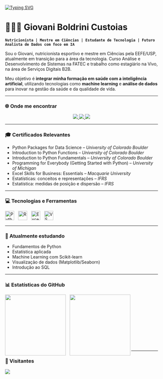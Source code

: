[![Typing SVG](https://readme-typing-svg.herokuapp.com?color=00BFFF&center=true&vCenter=true&lines=Saúde,+IA+e+Ciência+de+Dados)](https://git.io/typing-svg)

# 👨🏻‍💻 Giovani Boldrini Custoias

**`Nutricionista | Mestre em Ciências | Estudante de Tecnologia | Futuro Analista de Dados com foco em IA`**

Sou o Giovani, nutricionista esportivo e mestre em Ciências pela EEFE/USP, atualmente em transição para a área da tecnologia. Curso Análise e Desenvolvimento de Sistemas na FATEC e trabalho como estagiário na Vivo, na área de Serviços Digitais B2B.

Meu objetivo é **integrar minha formação em saúde com a inteligência artificial**, utilizando tecnologias como **machine learning** e **análise de dados** para inovar na gestão da saúde e da qualidade de vida.

---

### 🌐 Onde me encontrar

<p align="center">
  <a href="https://nutricionistacustoias.com.br" target="_blank">
    <img src="https://img.shields.io/badge/Site-nutricionistacustoias.com.br-1f425f?style=for-the-badge&logo=google-chrome&logoColor=white" />
  </a>
  <a href="https://www.instagram.com/nutricionistacustoias" target="_blank">
    <img src="https://img.shields.io/badge/@nutricionistacustoias-E4405F?style=for-the-badge&logo=instagram&logoColor=white" />
  </a>
  <a href="https://www.linkedin.com/in/giovani-boldrini-custoias-63312516a" target="_blank">
    <img src="https://img.shields.io/badge/LinkedIn-Giovani%20Boldrini%20Custoias-0077B5?style=for-the-badge&logo=linkedin&logoColor=white" />
  </a>
</p>

---

### 🎓 Certificados Relevantes

- Python Packages for Data Science – *University of Colorado Boulder*
- Introduction to Python Functions – *University of Colorado Boulder*
- Introduction to Python Fundamentals – *University of Colorado Boulder*
- Programming for Everybody (Getting Started with Python) – *University of Michigan*
- Excel Skills for Business: Essentials – *Macquarie University*
- Estatísticas: conceitos e representações – *IFRS*
- Estatística: medidas de posição e dispersão – *IFRS*

---

### 💻 Tecnologias e Ferramentas

<img align="left" alt="Python" title="Python" width="30px" style="padding-right: 10px;" src="https://cdn.jsdelivr.net/gh/devicons/devicon/icons/python/python-original.svg" />
<img align="left" alt="R" title="R" width="30px" style="padding-right: 10px;" src="https://cdn.jsdelivr.net/gh/devicons/devicon/icons/r/r-original.svg" />
<img align="left" alt="Excel" title="Excel" width="30px" style="padding-right: 10px;" src="https://img.icons8.com/color/48/000000/microsoft-excel-2019--v1.png" />
<img align="left" alt="VS Code" title="Visual Studio Code" width="30px" style="padding-right: 10px;" src="https://cdn.jsdelivr.net/gh/devicons/devicon/icons/vscode/vscode-original.svg" />

<br><br>

---

### 📖 Atualmente estudando

- Fundamentos de Python  
- Estatística aplicada  
- Machine Learning com Scikit-learn  
- Visualização de dados (Matplotlib/Seaborn)  
- Introdução ao SQL

---

### 📊 Estatísticas do GitHub

<p>
  <img align="left" height="200" style="padding-right: 10px;" src="https://github-readme-stats.vercel.app/api?username=Gbcustoias&show_icons=true&theme=tokyonight&include_all_commits=true&locale=pt-br" />
  <img align="left" height="200" src="https://github-readme-stats.vercel.app/api/top-langs/?username=Gbcustoias&theme=tokyonight&layout=compact&custom_title=Tecnologias&langs_count=9" />
</p>

<br><br><br><br><br><br><br><br><br><br>

---

### 👀 Visitantes

<p>
  <img src="https://komarev.com/ghpvc/?username=Gbcustoias&color=blue&style=for-the-badge" />
</p>
